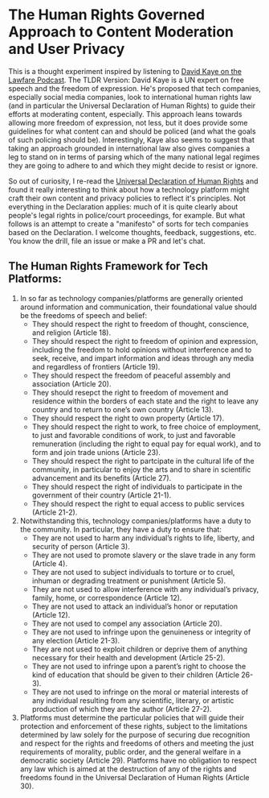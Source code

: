 # The Human Rights Governed Approach to Content Moderation and User Privacy

This is a thought experiment inspired by listening to [David Kaye on the Lawfare Podcast](https://www.lawfareblog.com/lawfare-podcast-david-kaye-policing-speech-online). The TLDR Version: David Kaye is a UN expert on free speech and the freedom of expression. He's proposed that tech companies, especially social media companies, look to international human rights law (and in particular the Universal Declaration of Human Rights) to guide their efforts at moderating content, especially. This approach leans towards allowing more freedom of expression, not less, but it does provide some guidelines for what content can and should be policed (and what the goals of such policing should be). Interestingly, Kaye also seems to suggest that taking an approach grounded in international law also gives companies a leg to stand on in terms of parsing which of the many national legal regimes they are going to adhere to and which they might decide to resist or ignore.

So out of curiosity, I re-read the [Universal Declaration of Human Rights](https://www.un.org/en/universal-declaration-human-rights/index.html) and found it really interesting to think about how a technology platform might craft their own content and privacy policies to reflect it's principles. Not everything in the Declaration applies: much of it is quite clearly about people's legal rights in police/court proceedings, for example. But what follows is an attempt to create a "manifesto" of sorts for tech companies based on the Declaration. I welcome thoughts, feedback, suggestions, etc. You know the drill, file an issue or make a PR and let's chat.

## The Human Rights Framework for Tech Platforms:

1. In so far as technology companies/platforms are generally oriented around information and communication, their foundational value should be the freedoms of speech and belief:
	- They should respect the right to freedom of thought, conscience, and religion (Article 18).
	- They should respect the right to freedom of opinion and expression, including the freedom to hold opinions without interference and to seek, receive, and impart information and ideas through any media and regardless of frontiers (Article 19).
	- They should respect the freedom of peaceful assembly and association (Article 20).
	- They should resepct the right to freedom of movement and residence within the borders of each state and the right to leave any country and to return to one’s own country (Article 13).
	- They should respect the right to own property (Article 17).
	- They should respect the right to work, to free choice of employment, to just and favorable conditions of work, to just and favorable remuneration (including the right to equal pay for equal work), and to form and join trade unions (Article 23).
	- They should respect the right to partcipate in the cultural life of the community, in particular to enjoy the arts and to share in scientific advancement and its benefits (Article 27).
	- They should respect the right of individuals to participate in the government of their country (Article 21-1).
	- They should respect the right to equal access to public services (Article 21-2).
2. Notwithstanding this, technology companies/platforms have a duty to the community. In particular, they have a duty to ensure that:
	- They are not used to harm any individual’s rights to life, liberty, and security of person (Article 3).
	- They are not used to promote slavery or the slave trade in any form (Article 4).
	- They are not used to subject individuals to torture or to cruel, inhuman or degrading treatment or punishment (Article 5).
	- They are not used to allow interference with any individual’s privacy, family, home, or correspondence (Article 12).
	- They are not used to attack an individual’s honor or reputation (Article 12).
	- They are not used to compel any association (Article 20).
	- They are not used to infringe upon the genuineness or integrity of any election (Article 21-3).
	- They are not used to exploit children or deprive them of anything necessary for their health and development (Article 25-2).
	- They are not used to infringe upon a parent’s right to choose the kind of education that should be given to their children (Article 26-3).
	- They are not used to infringe on the moral or material interests of any individual resulting from any scientific, literary, or artistic production of which they are the author (Article 27-2).
3. Platforms must determine the particular policies that will guide their protection and enforcement of these rights, subject to the limitations determined by law solely for the purpose of securing due recognition and respect for the rights and freedoms of others and meeting the just requirements of morality, public order, and the general welfare in a democratic society (Article 29). Platforms have no obligation to respect any law which is aimed at the destruction of any of the rights and freedoms found in the Universal Declaration of Human Rights (Article 30).
